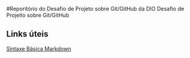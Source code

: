 #Reporitório do Desafio de Projeto sobre Git/GitHub da DIO
Desafio de Projeito sobre Git/GitHub

## Links  úteis
[Sintaxe Básica Markdown](https://www.markdownguide.org/basic-syntax/)
